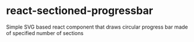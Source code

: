 # react-sectioned-progressbar

Simple SVG based react component that draws circular progress bar made of specified number of sections
